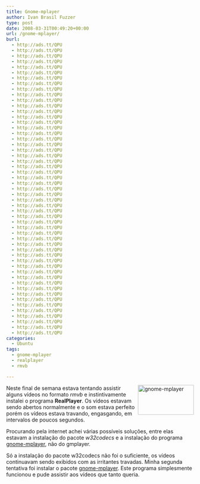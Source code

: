 ```yaml
---
title: Gnome-mplayer
author: Ivan Brasil Fuzzer
type: post
date: 2008-03-31T00:49:20+00:00
url: /gnome-mplayer/
burl:
  - http://ads.tt/QPU
  - http://ads.tt/QPU
  - http://ads.tt/QPU
  - http://ads.tt/QPU
  - http://ads.tt/QPU
  - http://ads.tt/QPU
  - http://ads.tt/QPU
  - http://ads.tt/QPU
  - http://ads.tt/QPU
  - http://ads.tt/QPU
  - http://ads.tt/QPU
  - http://ads.tt/QPU
  - http://ads.tt/QPU
  - http://ads.tt/QPU
  - http://ads.tt/QPU
  - http://ads.tt/QPU
  - http://ads.tt/QPU
  - http://ads.tt/QPU
  - http://ads.tt/QPU
  - http://ads.tt/QPU
  - http://ads.tt/QPU
  - http://ads.tt/QPU
  - http://ads.tt/QPU
  - http://ads.tt/QPU
  - http://ads.tt/QPU
  - http://ads.tt/QPU
  - http://ads.tt/QPU
  - http://ads.tt/QPU
  - http://ads.tt/QPU
  - http://ads.tt/QPU
  - http://ads.tt/QPU
  - http://ads.tt/QPU
  - http://ads.tt/QPU
  - http://ads.tt/QPU
  - http://ads.tt/QPU
  - http://ads.tt/QPU
  - http://ads.tt/QPU
  - http://ads.tt/QPU
  - http://ads.tt/QPU
  - http://ads.tt/QPU
  - http://ads.tt/QPU
  - http://ads.tt/QPU
  - http://ads.tt/QPU
  - http://ads.tt/QPU
  - http://ads.tt/QPU
  - http://ads.tt/QPU
  - http://ads.tt/QPU
  - http://ads.tt/QPU
  - http://ads.tt/QPU
  - http://ads.tt/QPU
  - http://ads.tt/QPU
  - http://ads.tt/QPU
  - http://ads.tt/QPU
categories:
  - Ubuntu
tags:
  - gnome-mplayer
  - realplayer
  - rmvb

---
```

<img class="alignnone size-thumbnail wp-image-518" title="gnome-mplayer" alt="gnome-mplayer" src="http://www.ubuntero.com.br/wp-content/uploads/2008/03/captura_da_tela-gnome-mplayer-150x80.png" width="150" height="80" align="right" />Neste final de semana estava tentando assistir alguns vídeos no formato _rmvb_ e instintivamente instalei o programa **RealPlayer**. Os vídeos estavam sendo abertos normalmente e o som estava perfeito porém os vídeos estava travando, engasgando, em intervalos de poucos segundos.

Procurando pela internet achei várias possíveis soluções, entre elas estavam a instalação do pacote _w32codecs_ e a instalação do programa [gnome-mplayer][1], não do gmplayer.

Só a instalação do pacote w32codecs não foi o suficiente, os vídeos continuavam sendo exibidos com as irritantes travadas. Minha segunda tentativa foi instalar o pacote [gnome-mplayer][1]. Este programa simplesmente funcionou e pude assistir aos vídeos que tanto queria.

 [1]: apt:gnome-mplayer